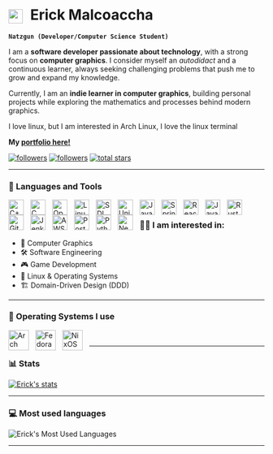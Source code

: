 # <img src="https://emojis.slackmojis.com/emojis/images/1579216111/7550/pikachu_wave.gif?1579216111" width="28" style="vertical-align: middle; margin-right: 8px;" /> Erick Malcoaccha


**`Natzgun (Developer/Computer Science Student)`**


I am a **software developer passionate about technology**, with a strong focus on **computer graphics**.  I consider myself an *autodidact* and a continuous learner, always seeking challenging problems that push me to grow and expand my knowledge.  

Currently, I am an **indie learner in computer graphics**, building personal projects while exploring the mathematics and processes behind modern graphics. 

I love linux, but I am interested in Arch Linux, I love the linux terminal

**My [portfolio here!](https://erickmalcoaccha.vercel.app/)**


   <p align="left">
      <a href="https://github.com/Natzgun?tab=repositories">
         <img alt="followers" title="Follow me on Github" src="https://custom-icon-badges.demolab.com/badge/-My%20Repos-F25278?style=for-the-badge&logoColor=white&logo=repo"/></a>
      <a href="https://github.com/natzgun?tab=followers">
         <img alt="followers" title="Follow me on Github" src="https://custom-icon-badges.demolab.com/github/followers/natzgun?color=236ad3&labelColor=1155ba&style=for-the-badge&logo=person-add&label=Follow&logoColor=white"/></a>
      <a href="https://github.com/natzun?tab=repositories&sort=stargazers">
         <img alt="total stars" title="Total stars on GitHub" src="https://custom-icon-badges.demolab.com/github/stars/natzgun?color=55960c&style=for-the-badge&labelColor=488207&logo=star"/></a>
   </p>

---

### 🧰 Languages and Tools

<img align="left" alt="C++" width="30px" style="padding-right:10px;" src="https://cdn.jsdelivr.net/gh/devicons/devicon/icons/cplusplus/cplusplus-original.svg"/>
<img align="left" alt="C" width="30px" style="padding-right:10px;" src="https://devicon-website.vercel.app/api/c/original.svg"/>
<img align="left" alt="OpenGL" width="30px" style="padding-right:10px;" src="https://cdn.jsdelivr.net/gh/devicons/devicon/icons/opengl/opengl-original.svg"/>
<img align="left" alt="Linux" width="30px" style="padding-right:10px;" src="https://cdn.jsdelivr.net/gh/devicons/devicon/icons/linux/linux-original.svg"/>
<img align="left" alt="SDL" width="30px" style="padding-right:10px;" src="https://cdn.jsdelivr.net/gh/devicons/devicon/icons/sdl/sdl-original.svg"/>
<img align="left" alt="Unity" width="30px" style="padding-right:10px;" src="https://cdn.jsdelivr.net/gh/devicons/devicon/icons/unity/unity-original.svg"/>
<img align="left" alt="Java" width="30px" style="padding-right:10px;" src="https://cdn.jsdelivr.net/gh/devicons/devicon/icons/java/java-original.svg"/>
<img align="left" alt="Spring Boot" width="30px" style="padding-right:10px;" src="https://cdn.jsdelivr.net/gh/devicons/devicon/icons/spring/spring-original.svg"/>
<img align="left" alt="React" width="30px" style="padding-right:10px;" src="https://cdn.jsdelivr.net/gh/devicons/devicon/icons/react/react-original.svg"/>
<img align="left" alt="JavaScript" width="30px" style="padding-right:10px;" src="https://cdn.jsdelivr.net/gh/devicons/devicon/icons/javascript/javascript-plain.svg"/>
<img align="left" alt="Rust" width="30px" style="padding-right:10px;" src="https://devicon-website.vercel.app/api/rust/plain.svg"/>
<img align="left" alt="Git" width="30px" style="padding-right:10px;" src="https://cdn.jsdelivr.net/gh/devicons/devicon/icons/git/git-original.svg"/>
<img align="left" alt="Jenkins" width="30px" style="padding-right:10px;" src="https://cdn.jsdelivr.net/gh/devicons/devicon/icons/jenkins/jenkins-original.svg"/>
<img align="left" alt="AWS" width="30px" style="padding-right:10px;" src="https://cdn.jsdelivr.net/gh/devicons/devicon@latest/icons/amazonwebservices/amazonwebservices-plain-wordmark.svg"/>
<img align="left" alt="Postgres" width="30px" style="padding-right:10px;" src="https://devicon-website.vercel.app/api/postgresql/original.svg" />
<img align="left" alt="Python" width="30px" style="padding-right:10px;" src="https://devicon-website.vercel.app/api/python/original.svg" />
<img align="left" alt="Neovim" width="30px" style="padding-right:10px;" src="https://cdn.jsdelivr.net/gh/devicons/devicon@latest/icons/neovim/neovim-original.svg" />
<br />


<!-- <h3 align="center">Hey there, I'm Erick Malcoaccha</a> <img src="https://emojis.slackmojis.com/emojis/images/1579216111/7550/pikachu_wave.gif?1579216111" width="28" /> </h3>
<p align="center">
<a href="#"><img src="medieval-sir.jpeg" height="100%" width="100%" /></a>
</p>

Hello, My name is Erick, 22 years with 1 years of experience.
I love linux, but I am interested in Arch Linux, I'm a
computer sciencist, I love the linux terminal -->


### 👨‍💻 I am interested in:
- 🎨 Computer Graphics  
- 🛠️ Software Engineering  
- 🎮 Game Development  
- 🐧 Linux & Operating Systems  
- 🏗️ Domain-Driven Design (DDD)  

---

### 🐧 Operating Systems I use
<img align="left" alt="Arch Linux" width="40px" style="padding-right:10px;" src="https://cdn.jsdelivr.net/gh/devicons/devicon/icons/archlinux/archlinux-original.svg"/>
<img align="left" alt="Fedora" width="40px" style="padding-right:10px;" src="https://cdn.jsdelivr.net/gh/devicons/devicon/icons/fedora/fedora-original.svg"/>
<img align="left" alt="NixOS" width="40px" style="padding-right:10px;" src="https://cdn.jsdelivr.net/gh/devicons/devicon/icons/nixos/nixos-original.svg"/>
<br/>

---

### 📊 Stats
[![Erick's stats](https://github-readme-stats.vercel.app/api?username=Natzgun&show_icons=true&theme=tokyonight)](https://github.com/Natzgun?tab=repositories)

---

### 💻 Most used languages
![Erick's Most Used Languages](https://github-readme-stats.vercel.app/api/top-langs/?username=natzgun&theme=tokyonight&layout=compact&hide=HTML)

---



